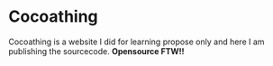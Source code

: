 Cocoathing
==========

Cocoathing is a website I did for learning propose only
and here I am publishing the sourcecode. <strong>Opensource FTW!!</strong>
